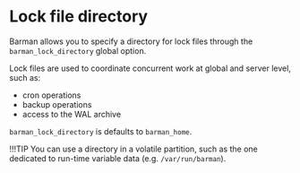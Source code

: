 # Lock file directory

Barman allows you to specify a directory for lock files through the `barman_lock_directory` global option.

Lock files are used to coordinate concurrent work at global and server level, such as:

- cron operations
- backup operations
- access to the WAL archive

`barman_lock_directory` is defaults to `barman_home`.

!!!TIP
    You can use a directory in a volatile partition, such as the one dedicated to run-time variable data (e.g. `/var/run/barman`).